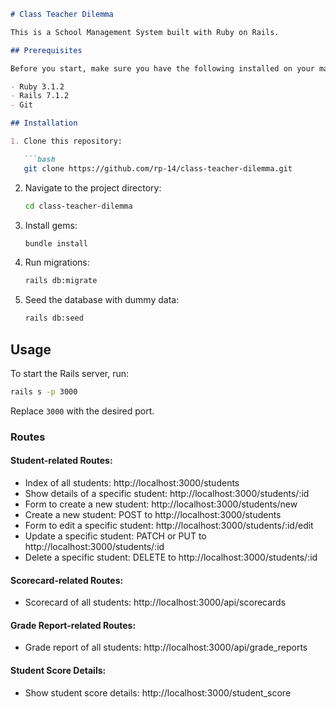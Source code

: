 

```markdown
# Class Teacher Dilemma

This is a School Management System built with Ruby on Rails.

## Prerequisites

Before you start, make sure you have the following installed on your machine:

- Ruby 3.1.2
- Rails 7.1.2
- Git

## Installation

1. Clone this repository:

   ```bash
   git clone https://github.com/rp-14/class-teacher-dilemma.git
   ```

2. Navigate to the project directory:

   ```bash
   cd class-teacher-dilemma
   ```

3. Install gems:

   ```bash
   bundle install
   ```

4. Run migrations:

   ```bash
   rails db:migrate
   ```

5. Seed the database with dummy data:

   ```bash
   rails db:seed
   ```

## Usage

To start the Rails server, run:

```bash
rails s -p 3000
```

Replace `3000` with the desired port.

### Routes

#### Student-related Routes:

- Index of all students: http://localhost:3000/students
- Show details of a specific student: http://localhost:3000/students/:id
- Form to create a new student: http://localhost:3000/students/new
- Create a new student: POST to http://localhost:3000/students
- Form to edit a specific student: http://localhost:3000/students/:id/edit
- Update a specific student: PATCH or PUT to http://localhost:3000/students/:id
- Delete a specific student: DELETE to http://localhost:3000/students/:id

#### Scorecard-related Routes:

- Scorecard of all students: http://localhost:3000/api/scorecards

#### Grade Report-related Routes:

- Grade report of all students: http://localhost:3000/api/grade_reports

#### Student Score Details:

- Show student score details: http://localhost:3000/student_score



```

